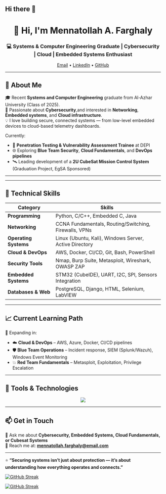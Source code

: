 ## Hi there 👋
<!-- Header Section -->
<h1 align="center">👋 Hi, I'm Mennatollah A. Farghaly</h1>
<h3 align="center">💻 Systems & Computer Engineering Graduate | Cybersecurity | Cloud | Embedded Systems Enthusiast</h3>

<p align="center">
  <a href="mailto:mennatollah.farghaly@email.com">Email</a> •
  <a href="https://www.linkedin.com/in/mennatollah-a-farghaly-676bb221a/">LinkedIn</a> •
  <a href="https://github.com/MennatollahFarghaly/">GitHub</a>
</p>

---

## 🧠 About Me

🎓 Recent **Systems and Computer Engineering** graduate from Al-Azhar University (Class of 2025).  
🚀 Passionate about **Cybersecurity**,and interested in **Networking**, **Embedded systems**, and **Cloud infrastructure**.  
💡 I love building secure, connected systems — from low-level embedded devices to cloud-based telemetry dashboards.  

Currently:
- 💼 **Penetration Testing & Vulnerability Assessment Trainee** at DEPI  
- 🌐 Exploring **Blue Team Security**, **Cloud Fundamentals**, and **DevOps pipelines**  
- 🛰️ Leading development of a **2U CubeSat Mission Control System** (Graduation Project, EgSA Sponsored)

---

<!--## 🛰️ Featured Projects

### 🔹 Mission Control Center (CubeSat)
**Stack:** STM32, LabVIEW, PostgreSQL, Django, ESP32-CAM, AI Models  
- Led a 5-member team to design and simulate a **2U CubeSat system** integrating real-time telemetry and remote control.  
- Implemented **UART-based telemetry** with LabVIEW visualization and offline PostgreSQL sync.  
- Deployed AI models for **fire and illegal-construction detection** via satellite imagery.

### 🔹 Web Application Penetration Testing – OWASP Juice Shop
**Tools:** Nmap, Burp Suite, Metasploit  
- Participated in vulnerability scanning and exploitation in a team environment.  
- Identified and documented a **PHP-based information disclosure** vulnerability.-->

---

## 🧩 Technical Skills

| Category | Skills |
|-----------|--------|
| **Programming** | Python, C/C++, Embedded C, Java |
| **Networking** | CCNA Fundamentals, Routing/Switching, Firewalls, VPNs |
| **Operating Systems** | Linux (Ubuntu, Kali), Windows Server, Active Directory |
| **Cloud & DevOps** | AWS, Docker, CI/CD, Git, Bash, PowerShell |
| **Security Tools** | Nmap, Burp Suite, Metasploit, Wireshark, OWASP ZAP |
| **Embedded Systems** | STM32 (CubeIDE), UART, I2C, SPI, Sensors Integration |
| **Databases & Web** | PostgreSQL, Django, HTML, Selenium, LabVIEW |

---

## 📈 Current Learning Path

🚧 Expanding in:
- ☁️ **Cloud & DevOps** – AWS, Azure, Docker, CI/CD pipelines  
- 🛡️ **Blue Team Operations** – Incident response, SIEM (Splunk/Wazuh), Windows Event Monitoring  
- 💥 **Red Team Fundamentals** – Metasploit, Exploitation, Privilege Escalation  

---

## 🧰 Tools & Technologies

<p align="center">
  <img src="https://skillicons.dev/icons?i=python,c,cpp,java,linux,kali,aws,docker,git,postgresql,burpsuite,metasploit,stm32" />
</p>

---

## 📫 Get in Touch
💬 Ask me about **Cybersecurity, Embedded Systems, Cloud Fundamentals, or Cubesat Systems**  
📧 Reach me at: **mennatollah.farghaly@email.com**  
<!--🌍 Portfolio: *(optional — add if you have a website or Notion portfolio)*-->

---

⭐ **“Securing systems isn’t just about protection — it’s about understanding how everything operates and connects.”**

[![GitHub Streak](https://github-readme-streak-stats.herokuapp.com?user=My%20Passion%20Streak&theme=algolia&border_radius=5.8&date_format=j%20M%5B%20Y%5D&card_width=550)](https://git.io/streak-stats)

[![GitHub Streak](https://github-readme-streak-stats.herokuapp.com?user=yourusername&theme=tokyonight)](https://git.io/streak-stats)


<!--
**MennatollahFarghaly/MennatollahFarghaly** is a ✨ _special_ ✨ repository because its `README.md` (this file) appears on your GitHub profile.

Here are some ideas to get you started:

- 🔭 I’m currently working on ...
- 🌱 I’m currently learning ...
- 👯 I’m looking to collaborate on ...
- 🤔 I’m looking for help with ...
- 💬 Ask me about ...
- 📫 How to reach me: ...
- 😄 Pronouns: ...
- ⚡ Fun fact: ...
-->
